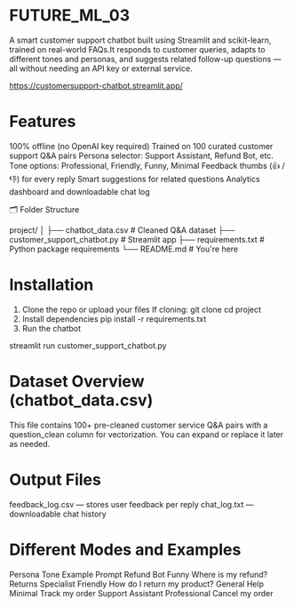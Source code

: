 # FUTURE_ML_03

A smart customer support chatbot built using Streamlit and scikit-learn, trained on real-world FAQs.It responds to customer queries, adapts to different tones and personas, and suggests related follow-up questions — all without needing an API key or external service.

https://customersupport-chatbot.streamlit.app/

# Features

100% offline (no OpenAI key required)
Trained on 100 curated customer support Q&A pairs
Persona selector: Support Assistant, Refund Bot, etc.
Tone options: Professional, Friendly, Funny, Minimal
Feedback thumbs (👍 / 👎) for every reply
Smart suggestions for related questions
Analytics dashboard and downloadable chat log

🗂 Folder Structure

project/
│
├── chatbot_data.csv              # Cleaned Q&A dataset
├── customer_support_chatbot.py   # Streamlit app
├── requirements.txt              # Python package requirements
└── README.md                     # You're here

# Installation

1. Clone the repo or upload your files
If cloning:
git clone <your-repo-url>
cd project
2. Install dependencies
pip install -r requirements.txt
3. Run the chatbot

streamlit run customer_support_chatbot.py

# Dataset Overview (chatbot_data.csv)

This file contains 100+ pre-cleaned customer service Q&A pairs with a question_clean column for vectorization.
You can expand or replace it later as needed.

# Output Files

feedback_log.csv — stores user feedback per reply
chat_log.txt — downloadable chat history

# Different Modes and Examples

Persona             Tone                 Example Prompt
Refund Bot          Funny               Where is my refund?
Returns Specialist  Friendly            How do I return my product?
General Help        Minimal             Track my order
Support Assistant   Professional        Cancel my order
